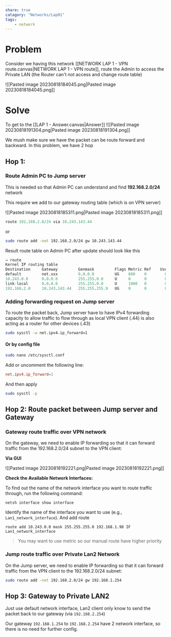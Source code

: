 ```yaml
---
share: true
catagory: "Networks/Lap01"
tags:
    - network
---
```

# Problem

Consider we having this network [[NETWORK LAP 1 - VPN route.canvas|NETWORK LAP 1 - VPN route]], route the Admin to access the Private LAN (the Router can't not access and change route table)

![[Pasted image 20230818184045.png|Pasted image 20230818184045.png]]

# Solve

To get to the [[LAP 1 - Answer.canvas|Answer]]
![[Pasted image 20230818191304.png|Pasted image 20230818191304.png]] 

We mush make sure we have the packet can be route forward and backward. In this problem, we have 2 hop 

## Hop 1: 

### Route Admin PC to Jump server 

This is needed so that Admin PC can understand and find **192.168.2.0/24** network

This require we add to our gateway routing table (which is on VPN server)

![[Pasted image 20230818185311.png|Pasted image 20230818185311.png]]

```r
route 192.168.2.0/24 via 10.243.143.44
```

or

```bash
sudo route add -net 192.168.2.0/24 gw 10.243.143.44
```

Result route table on Admin PC after update should look like this

```r
→ route
Kernel IP routing table
Destination     Gateway         Genmask         Flags Metric Ref    Use Iface
default         net.xxx         0.0.0.0         UG    600    0        0 tun0
10.243.0.0      0.0.0.0         255.255.0.0     U     0      0        0 <VPN_inf>
link-local      0.0.0.0         255.255.0.0     U     1000   0        0 br-1da3c1d75167
192.168.2.0     10.243.143.44   255.255.255.0   UG    0      0        0 <VPN_inf>
```

### Adding forwarding request on Jump server 

To route the packet back, Jump server have to have IPv4 forwarding capacity to allow traffic to flow through as local VPN client (.44) is also acting as a router for other devices (.43)

```bash
sudo sysctl -w net.ipv4.ip_forward=1
```

#### Or by config file

```bash
sudo nano /etc/sysctl.conf
```

Add or uncomment the following line:

```toml
net.ipv4.ip_forward=1
```

And then apply

```bash
sudo sysctl -p
```

## Hop 2: Route packet between Jump server and Gateway

### Gateway route traffic over VPN network

On the gateway, we need to enable IP forwarding so that it can forward traffic from the 192.168.2.0/24 subnet to the VPN client:

**Via GUI**

![[Pasted image 20230818192221.png|Pasted image 20230818192221.png]]

**Check the Available Network Interfaces:**

To find out the name of the network interface you want to route traffic through, run the following command:

```
netsh interface show interface
```

Identify the name of the interface you want to use (e.g., `Lan1_network_interface`). And add route

```
route add 10.243.0.0 mask 255.255.255.0 192.168.1.98 IF Lan1_network_interface
```

> You may want to use metric so our manual route have higher priority

### Jump route traffic over Private Lan2 Network

On the Jump server, we need to enable IP forwarding so that it can forward traffic from the VPN client to the 192.168.2.0/24 subnet:

```sh
sudo route add -net 192.168.2.0/24 gw 192.168.1.254
```

## Hop 3: Gateway to Private LAN2

Just use default network interface, Lan2 client only know to send the packet back to our gateway (via `192.168.2.254`)

Our gateway `192.168.1.254` to `192.168.2.254` have 2 network interface, so there is no need for further config.